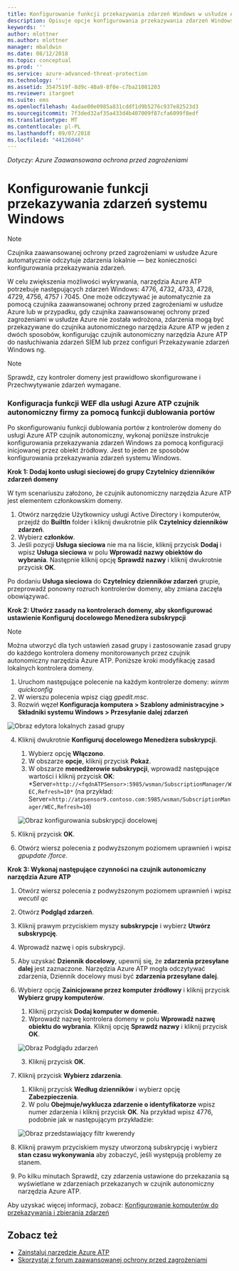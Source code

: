 ```yaml
---
title: Konfigurowanie funkcji przekazywania zdarzeń Windows w usłudze Azure Advanced Threat Protection | Dokumentacja firmy Microsoft
description: Opisuje opcje konfigurowania przekazywania zdarzeń Windows za pomocą narzędzia Azure ATP
keywords: ''
author: mlottner
ms.author: mlottner
manager: mbaldwin
ms.date: 08/12/2018
ms.topic: conceptual
ms.prod: ''
ms.service: azure-advanced-threat-protection
ms.technology: ''
ms.assetid: 3547519f-8d9c-40a9-8f0e-c7ba21081203
ms.reviewer: itargoet
ms.suite: ems
ms.openlocfilehash: 4adae00e0985a831cddf1d9b5276c937e82523d3
ms.sourcegitcommit: 7f3ded32af35a433d4b407009f87cfa6099f8edf
ms.translationtype: MT
ms.contentlocale: pl-PL
ms.lasthandoff: 09/07/2018
ms.locfileid: "44126046"
---
```

*Dotyczy: Azure Zaawansowana ochrona przed zagrożeniami*



# <a name="configuring-windows-event-forwarding"></a>Konfigurowanie funkcji przekazywania zdarzeń systemu Windows

> [!NOTE]
> Czujnika zaawansowanej ochrony przed zagrożeniami w usłudze Azure automatycznie odczytuje zdarzenia lokalnie — bez konieczności konfigurowania przekazywania zdarzeń.


W celu zwiększenia możliwości wykrywania, narzędzia Azure ATP potrzebuje następujących zdarzeń Windows: 4776, 4732, 4733, 4728, 4729, 4756, 4757 i 7045. One może odczytywać je automatycznie za pomocą czujnika zaawansowanej ochrony przed zagrożeniami w usłudze Azure lub w przypadku, gdy czujnika zaawansowanej ochrony przed zagrożeniami w usłudze Azure nie została wdrożona, zdarzenia mogą być przekazywane do czujnika autonomicznego narzędzia Azure ATP w jeden z dwóch sposobów, konfigurując czujnik autonomiczny narzędzia Azure ATP do nasłuchiwania zdarzeń SIEM lub przez configuri Przekazywanie zdarzeń Windows ng.

> [!NOTE]
> Sprawdź, czy kontroler domeny jest prawidłowo skonfigurowane i Przechwytywanie zdarzeń wymagane.

### <a name="wef-configuration-for-azure-atp-standalone-sensors-with-port-mirroring"></a>Konfiguracja funkcji WEF dla usługi Azure ATP czujnik autonomiczny firmy za pomocą funkcji dublowania portów

Po skonfigurowaniu funkcji dublowania portów z kontrolerów domeny do usługi Azure ATP czujnik autonomiczny, wykonaj poniższe instrukcje konfigurowania przekazywania zdarzeń Windows za pomocą konfiguracji inicjowanej przez obiekt źródłowy. Jest to jeden ze sposobów konfigurowania przekazywania zdarzeń systemu Windows. 

**Krok 1: Dodaj konto usługi sieciowej do grupy Czytelnicy dzienników zdarzeń domeny** 

W tym scenariuszu założono, że czujnik autonomiczny narzędzia Azure ATP jest elementem członkowskim domeny.

1.  Otwórz narzędzie Użytkownicy usługi Active Directory i komputerów, przejdź do **BuiltIn** folder i kliknij dwukrotnie plik **Czytelnicy dzienników zdarzeń**. 
2.  Wybierz **członków**.
4.  Jeśli pozycji **Usługa sieciowa** nie ma na liście, kliknij przycisk **Dodaj** i wpisz **Usługa sieciowa** w polu **Wprowadź nazwy obiektów do wybrania**. Następnie kliknij opcję **Sprawdź nazwy** i kliknij dwukrotnie przycisk **OK**. 

Po dodaniu **Usługa sieciowa** do **Czytelnicy dzienników zdarzeń** grupie, przeprowadź ponowny rozruch kontrolerów domeny, aby zmiana zaczęła obowiązywać.

**Krok 2: Utwórz zasady na kontrolerach domeny, aby skonfigurować ustawienie Konfiguruj docelowego Menedżera subskrypcji** 
> [!Note] 
> Można utworzyć dla tych ustawień zasad grupy i zastosowanie zasad grupy do każdego kontrolera domeny monitorowanych przez czujnik autonomiczny narzędzia Azure ATP. Poniższe kroki modyfikację zasad lokalnych kontrolera domeny.     

1.  Uruchom następujące polecenie na każdym kontrolerze domeny: *winrm quickconfig*
2.  W wierszu polecenia wpisz ciąg *gpedit.msc*.
3.  Rozwiń węzeł **Konfiguracja komputera > Szablony administracyjne > Składniki systemu Windows > Przesyłanie dalej zdarzeń**

 ![Obraz edytora lokalnych zasad grupy](media/wef%201%20local%20group%20policy%20editor.png)

4.  Kliknij dwukrotnie **Konfiguruj docelowego Menedżera subskrypcji**.
   
    1.  Wybierz opcję **Włączono**.
    2.  W obszarze **opcje**, kliknij przycisk **Pokaż**.
    3.  W obszarze **menedżerowie subskrypcji**, wprowadź następujące wartości i kliknij przycisk **OK**: *Server=`http://<fqdnATPSensor>:5985/wsman/SubscriptionManager/WEC,Refresh=10*` (na przykład: Server=`http://atpsensor9.contoso.com:5985/wsman/SubscriptionManager/WEC,Refresh=10`)
    
    ![Obraz konfigurowania subskrypcji docelowej](media/wef%202%20config%20target%20sub%20manager.png)
    
5.  Kliknij przycisk **OK**.
6.  Otwórz wiersz polecenia z podwyższonym poziomem uprawnień i wpisz *gpupdate /force*. 

**Krok 3: Wykonaj następujące czynności na czujnik autonomiczny narzędzia Azure ATP** 

1.  Otwórz wiersz polecenia z podwyższonym poziomem uprawnień i wpisz *wecutil qc*
2.  Otwórz **Podgląd zdarzeń**. 
3.  Kliknij prawym przyciskiem myszy **subskrypcje** i wybierz **Utwórz subskrypcję**. 

   1.   Wprowadź nazwę i opis subskrypcji. 
   2.   Aby uzyskać **Dziennik docelowy**, upewnij się, że **zdarzenia przesyłane dalej** jest zaznaczone. Narzędzia Azure ATP mogła odczytywać zdarzenia, Dziennik docelowy musi być **zdarzenia przesyłane dalej**. 
   3.   Wybierz opcję **Zainicjowane przez komputer źródłowy** i kliknij przycisk **Wybierz grupy komputerów**.
        1.  Kliknij przycisk **Dodaj komputer w domenie**.
        2.  Wprowadź nazwę kontrolera domeny w polu **Wprowadź nazwę obiektu do wybrania**. Kliknij opcję **Sprawdź nazwy** i kliknij przycisk **OK**. 
       
        ![Obraz Podglądu zdarzeń](media/wef3%20event%20viewer.png)
   
        
        3.  Kliknij przycisk **OK**.
   4.   Kliknij przycisk **Wybierz zdarzenia**.

        1. Kliknij przycisk **Według dzienników** i wybierz opcję **Zabezpieczenia**.
        2. W polu **Obejmuje/wyklucza zdarzenie o identyfikatorze** wpisz numer zdarzenia i kliknij przycisk **OK**. Na przykład wpisz 4776, podobnie jak w następującym przykładzie:

        ![Obraz przedstawiający filtr kwerendy](media/wef-4-query-filter.png)

   5.   Kliknij prawym przyciskiem myszy utworzoną subskrypcję i wybierz **stan czasu wykonywania** aby zobaczyć, jeśli występują problemy ze stanem. 
   6.   Po kilku minutach Sprawdź, czy zdarzenia ustawione do przekazania są wyświetlane w zdarzeniach przekazanych w czujnik autonomiczny narzędzia Azure ATP.


Aby uzyskać więcej informacji, zobacz: [Konfigurowanie komputerów do przekazywania i zbierania zdarzeń](https://technet.microsoft.com/library/cc748890)

## <a name="see-also"></a>Zobacz też

- [Zainstaluj narzędzie Azure ATP](install-atp-step1.md)
- [Skorzystaj z forum zaawansowanej ochrony przed zagrożeniami](https://aka.ms/azureatpcommunity)

